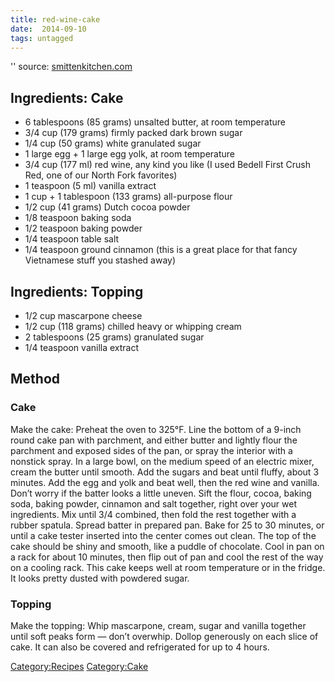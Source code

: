 ```yaml
---
title: red-wine-cake
date:  2014-09-10
tags: untagged
---
```

'' source:
[smittenkitchen.com](http://smittenkitchen.com/2011/09/red-wine-chocolate-cake/)

Ingredients: Cake
-----------------

-   6 tablespoons (85 grams) unsalted butter, at room temperature
-   3/4 cup (179 grams) firmly packed dark brown sugar
-   1/4 cup (50 grams) white granulated sugar
-   1 large egg + 1 large egg yolk, at room temperature
-   3/4 cup (177 ml) red wine, any kind you like (I used Bedell First
    Crush Red, one of our North Fork favorites)
-   1 teaspoon (5 ml) vanilla extract
-   1 cup + 1 tablespoon (133 grams) all-purpose flour
-   1/2 cup (41 grams) Dutch cocoa powder
-   1/8 teaspoon baking soda
-   1/2 teaspoon baking powder
-   1/4 teaspoon table salt
-   1/4 teaspoon ground cinnamon (this is a great place for that fancy
    Vietnamese stuff you stashed away)

Ingredients: Topping
--------------------

-   1/2 cup mascarpone cheese
-   1/2 cup (118 grams) chilled heavy or whipping cream
-   2 tablespoons (25 grams) granulated sugar
-   1/4 teaspoon vanilla extract

Method
------

### Cake

Make the cake: Preheat the oven to 325°F. Line the bottom of a 9-inch
round cake pan with parchment, and either butter and lightly flour the
parchment and exposed sides of the pan, or spray the interior with a
nonstick spray. In a large bowl, on the medium speed of an electric
mixer, cream the butter until smooth. Add the sugars and beat until
fluffy, about 3 minutes. Add the egg and yolk and beat well, then the
red wine and vanilla. Don’t worry if the batter looks a little uneven.
Sift the flour, cocoa, baking soda, baking powder, cinnamon and salt
together, right over your wet ingredients. Mix until 3/4 combined, then
fold the rest together with a rubber spatula. Spread batter in prepared
pan. Bake for 25 to 30 minutes, or until a cake tester inserted into the
center comes out clean. The top of the cake should be shiny and smooth,
like a puddle of chocolate. Cool in pan on a rack for about 10 minutes,
then flip out of pan and cool the rest of the way on a cooling rack.
This cake keeps well at room temperature or in the fridge. It looks
pretty dusted with powdered sugar.

### Topping

Make the topping: Whip mascarpone, cream, sugar and vanilla together
until soft peaks form — don’t overwhip. Dollop generously on each slice
of cake. It can also be covered and refrigerated for up to 4 hours.

<Category:Recipes> <Category:Cake>

